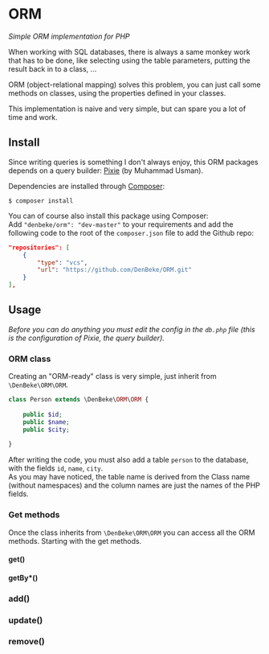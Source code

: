ORM
===

*Simple ORM implementation for PHP*

When working with SQL databases, there is always a same monkey work that has to be done,
like selecting using the table parameters, putting the result back in to a class, ...

ORM (object-relational mapping) solves this problem, you can just call some methods on classes,
using the properties defined in your classes.

This implementation is naive and very simple, but can spare you a lot of time and work.


Install
-------

Since writing queries is something I don't always enjoy, this ORM packages depends on a query builder: [Pixie](https://github.com/usmanhalalit/pixie) (by Muhammad Usman).

Dependencies are installed through [Composer](https://getcomposer.org):

    $ composer install


You can of course also install this package using Composer:  
Add `"denbeke/orm": "dev-master"` to your requirements and add the following code to the root
of the `composer.json` file to add the Github repo:

```json
"repositories": [
    {
        "type": "vcs",
        "url": "https://github.com/DenBeke/ORM.git"
    }
],
```

Usage
-----

*Before you can do anything you must edit the config in the `db.php` file
(this is the configuration of Pixie, the query builder).*


### ORM class

Creating an "ORM-ready" class is very simple, just inherit from `\DenBeke\ORM\ORM`.

```php
class Person extends \DenBeke\ORM\ORM {
    
    public $id;
    public $name;
    public $city;
    
}
```

After writing the code, you must also add a table `person` to the database, with the fields `id`, `name`, `city`.  
As you may have noticed, the table name is derived from the Class name (without namespaces) and the column names are just the names of the PHP fields.

### Get methods

Once the class inherits from `\DenBeke\ORM\ORM` you can access all the ORM methods. Starting with the get methods.

#### get()


#### getBy*()


### add()


### update()


### remove()

